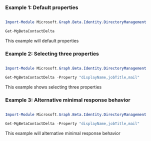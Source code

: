 ### Example 1: Default properties

```powershell

Import-Module Microsoft.Graph.Beta.Identity.DirectoryManagement

Get-MgBetaContactDelta

```
This example will default properties

### Example 2: Selecting three properties

```powershell

Import-Module Microsoft.Graph.Beta.Identity.DirectoryManagement

Get-MgBetaContactDelta -Property "displayName,jobTitle,mail" 

```
This example shows selecting three properties

### Example 3: Alternative minimal response behavior

```powershell

Import-Module Microsoft.Graph.Beta.Identity.DirectoryManagement

Get-MgBetaContactDelta -Property "displayName,jobTitle,mail" 

```
This example will alternative minimal response behavior

